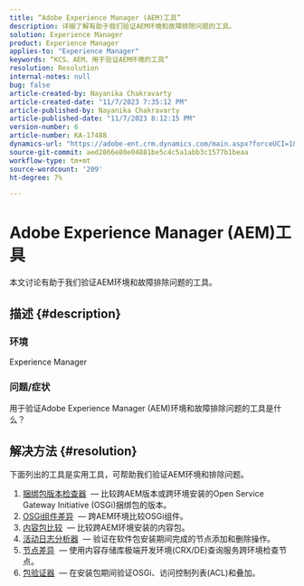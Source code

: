 ```yaml
---
title: “Adobe Experience Manager (AEM)工具”
description: 详细了解有助于我们验证AEM环境和故障排除问题的工具。
solution: Experience Manager
product: Experience Manager
applies-to: "Experience Manager"
keywords: “KCS、AEM、用于验证AEM环境的工具”
resolution: Resolution
internal-notes: null
bug: false
article-created-by: Nayanika Chakravarty
article-created-date: "11/7/2023 7:35:12 PM"
article-published-by: Nayanika Chakravarty
article-published-date: "11/7/2023 8:12:15 PM"
version-number: 6
article-number: KA-17488
dynamics-url: "https://adobe-ent.crm.dynamics.com/main.aspx?forceUCI=1&pagetype=entityrecord&etn=knowledgearticle&id=3222f7c0-a47d-ee11-8179-6045bd006b4b"
source-git-commit: aed2866e80e04881be5c4c5a1abb3c1577b1beaa
workflow-type: tm+mt
source-wordcount: '209'
ht-degree: 7%

---
```


# Adobe Experience Manager (AEM)工具


本文讨论有助于我们验证AEM环境和故障排除问题的工具。

## 描述 {#description}


### <b>环境</b>

Experience Manager

### <b>问题/症状</b>

用于验证Adobe Experience Manager (AEM)环境和故障排除问题的工具是什么？


## 解决方法 {#resolution}

下面列出的工具是实用工具，可帮助我们验证AEM环境和排除问题。<br>
1. [捆绑包版本检查器](https://experienceleague.adobe.com/docs/experience-cloud-kcs/kbarticles/KA-17501.html?lang=en)  — 比较跨AEM版本或跨环境安装的Open Service Gateway Initiative (OSGi)捆绑包的版本。
2. [OSGi组件差异](https://helpx.adobe.com/experience-manager/kb/tools/osgi-component-diff.html)  — 跨AEM环境比较OSGi组件。
3. [内容包比较](https://helpx.adobe.com/experience-manager/kb/tools/content-package-comparator.html)  — 比较跨AEM环境安装的内容包。
4. [活动日志分析器](https://helpx.adobe.com/experience-manager/kb/tools/activity-log-analyzer.html)  — 验证在软件包安装期间完成的节点添加和删除操作。
5. [节点差异](https://helpx.adobe.com/experience-manager/kb/tools/aem-node-diff.html)  — 使用内容存储库极端开发环境(CRX/DE)查询服务跨环境检查节点。
6. [包验证器](https://helpx.adobe.com/experience-manager/6-4/sites/administering/using/package-manager.html#ValidatingPackages)  — 在安装包期间验证OSGi、访问控制列表(ACL)和叠加。

